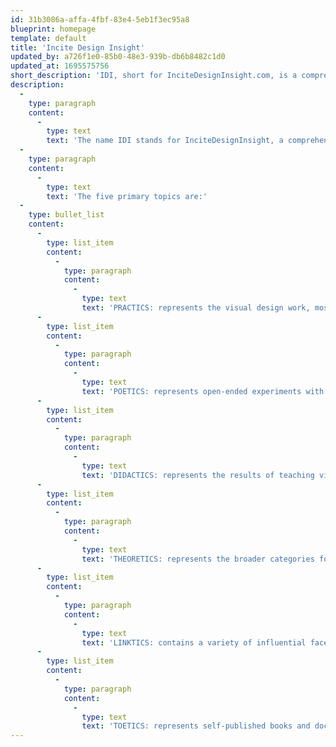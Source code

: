 ```yaml
---
id: 31b3086a-affa-4fbf-83e4-5eb1f3ec95a8
blueprint: homepage
template: default
title: 'Incite Design Insight'
updated_by: a726f1e0-85b0-48e3-939b-db6b8482c1d0
updated_at: 1695575756
short_description: 'IDI, short for InciteDesignInsight.com, is a comprehensive website that presents an archive of design work under the actions and auspices of Tom Ockerse since 1965.'
description:
  -
    type: paragraph
    content:
      -
        type: text
        text: 'The name IDI stands for InciteDesignInsight, a comprehensive website that presents an archive of visual communication design work. The site is an archive of work as the results from various endeavors developed and experienced by Tom Ockerse since he started his design practice, experimental work in 1965, follow also by his teaching of design starting in 1967. IDI presents this broad scope of these relational endeavors under five major topics representing the range from the practical to theoretical. Due to the vast amount of work to become archived this site will continually be updated as more of the work becomes available. The site will also expand to share related works by those who collaborated with Tom.'
  -
    type: paragraph
    content:
      -
        type: text
        text: 'The five primary topics are:'
  -
    type: bullet_list
    content:
      -
        type: list_item
        content:
          -
            type: paragraph
            content:
              -
                type: text
                text: 'PRACTICS: represents the visual design work, mostly commissioned to serve clients and audiences, albeit not limited to these practical aspects.'
      -
        type: list_item
        content:
          -
            type: paragraph
            content:
              -
                type: text
                text: 'POETICS: represents open-ended experiments with the visual language in search of their poetic potential in the use of visual forms, structures, and how these are experienced.'
      -
        type: list_item
        content:
          -
            type: paragraph
            content:
              -
                type: text
                text: 'DIDACTICS: represents the results of teaching via courses and assignments that searched deeper into design and the use of the “verbivocovisual” of communication to serve its potentials.'
      -
        type: list_item
        content:
          -
            type: paragraph
            content:
              -
                type: text
                text: 'THEORETICS: represents the broader categories for inquiries stimulated by the work itself and/or by literary and scholarly sources also in search of the principles for meaning, ethics, and value. '
      -
        type: list_item
        content:
          -
            type: paragraph
            content:
              -
                type: text
                text: 'LINKTICS: contains a variety of influential facets that proved significant to the unfolding of all that is presented in IDI.'
      -
        type: list_item
        content:
          -
            type: paragraph
            content:
              -
                type: text
                text: 'TOETICS: represents self-published books and documentations to share work that conventional outlets (publishers, galleries, etc.) found inappropriate.'
---
```

